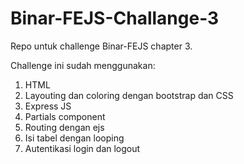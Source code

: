 # Binar-FEJS-Challange-3
Repo untuk challenge Binar-FEJS chapter 3.

Challenge ini sudah menggunakan:
1. HTML
2. Layouting dan coloring dengan bootstrap dan CSS
3. Express JS
4. Partials component
5. Routing dengan ejs
6. Isi tabel dengan looping
7. Autentikasi login dan logout
